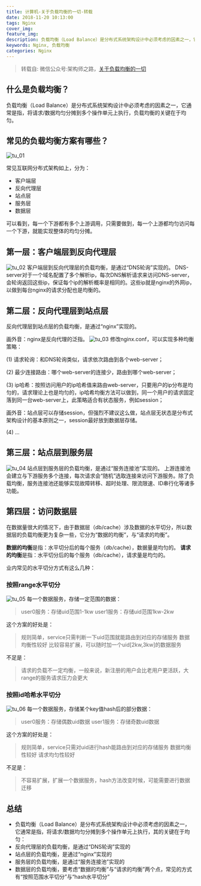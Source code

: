 ```yaml
---
title: 计算机-关于负载均衡的一切-转载
date: 2018-11-20 10:13:00
tags: Nginx
cover_img:
feature_img:
description: 负载均衡（Load Balance）是分布式系统架构设计中必须考虑的因素之一，它通常是指，将请求/数据均匀分摊到多个操作单元上执行，负载均衡的关键在于均匀。
keywords: Nginx, 负载均衡
categories: Nginx
---
```


> 转载自: 微信公众号:架构师之路，[关于负载均衡的一切](https://mp.weixin.qq.com/s/xvozZjmn-CvmQMAEAyDc3w)

## 什么是负载均衡？
负载均衡（Load Balance）是分布式系统架构设计中必须考虑的因素之一，它通常是指，将请求/数据均匀分摊到多个操作单元上执行，负载均衡的关键在于均匀。

## 常见的负载均衡方案有哪些？
![tu_01](http://qiniucdn.timilong.com/fuzaijunheng_1.png)

常见互联网分布式架构如上，分为：
- 客户端层
- 反向代理层
- 站点层
- 服务层
- 数据层

可以看到，每一个下游都有多个上游调用，只需要做到，每一个上游都均匀访问每一个下游，就能实现整体的均匀分摊。

## 第一层：客户端层到反向代理层
![tu_02](http://qiniucdn.timilong.com/fuzaijunheng_2.png)
客户端层到反向代理层的负载均衡，是通过“DNS轮询”实现的。
DNS-server对于一个域名配置了多个解析ip，每次DNS解析请求来访问DNS-server，会轮询返回这些ip，保证每个ip的解析概率是相同的。这些ip就是nginx的外网ip，以做到每台nginx的请求分配也是均衡的。

## 第二层：反向代理层到站点层


反向代理层到站点层的负载均衡，是通过“nginx”实现的。

画外音：nginx是反向代理的泛指。
![tu_03](http://qiniucdn.timilong.com/fuzaijunheng_3.png)
修改nginx.conf，可以实现多种均衡策略：

(1) 请求轮询：和DNS轮询类似，请求依次路由到各个web-server；

(2) 最少连接路由：哪个web-server的连接少，路由到哪个web-server；

(3) ip哈希：按照访问用户的ip哈希值来路由web-server，只要用户的ip分布是均匀的，请求理论上也是均匀的，ip哈希均衡方法可以做到，同一个用户的请求固定落到同一台web-server上，此策略适合有状态服务，例如session；

画外音：站点层可以存储session，但强烈不建议这么做，站点层无状态是分布式架构设计的基本原则之一，session最好放到数据层存储。

(4) …

## 第三层：站点层到服务层
![tu_04](http://qiniucdn.timilong.com/fuzaijunheng_4.png)
站点层到服务层的负载均衡，是通过“服务连接池”实现的。
上游连接池会建立与下游服务多个连接，每次请求会“随机”选取连接来访问下游服务。除了负载均衡，服务连接池还能够实现故障转移、超时处理、限流限速、ID串行化等诸多功能。

## 第四层：访问数据层
在数据量很大的情况下，由于数据层（db/cache）涉及数据的水平切分，所以数据层的负载均衡更为复杂一些，它分为“数据的均衡”，与“请求的均衡”。

<b>数据的均衡</b>是指：水平切分后的每个服务（db/cache），数据量是均匀的。
<b>请求的均衡</b>是指：水平切分后的每个服务（db/cache），请求量是均匀的。


业内常见的水平切分方式有这么几种：

### 按照range水平切分
![tu_05](http://qiniucdn.timilong.com/fuzaijunheng_5.png)
每一个数据服务，存储一定范围的数据：
> user0服务：存储uid范围1-1kw
> user1服务：存储uid范围1kw-2kw

这个方案的好处是：
> 规则简单，service只需判断一下uid范围就能路由到对应的存储服务
> 数据均衡性较好
> 比较容易扩展，可以随时加一个uid[2kw,3kw]的数据服务

不足是：
> 请求的负载不一定均衡，一般来说，新注册的用户会比老用户更活跃，大range的服务请求压力会更大

### 按照id哈希水平切分
![tu_06](http://qiniucdn.timilong.com/fuzaijunheng_6.png)
每一个数据服务，存储某个key值hash后的部分数据：
> user0服务：存储偶数uid数据
> user1服务：存储奇数uid数据

这个方案的好处是：
> 规则简单，service只需对uid进行hash能路由到对应的存储服务
> 数据均衡性较好
> 请求均匀性较好

不足是：
> 不容易扩展，扩展一个数据服务，hash方法改变时候，可能需要进行数据迁移

## 总结

- 负载均衡（Load Balance）是分布式系统架构设计中必须考虑的因素之一，它通常是指，将请求/数据均匀分摊到多个操作单元上执行，其的关键在于均匀：
- 反向代理层的负载均衡，是通过“DNS轮询”实现的
- 站点层的负载均衡，是通过“nginx”实现的
- 服务层的负载均衡，是通过“服务连接池”实现的
- 数据层的负载均衡，要考虑“数据的均衡”与“请求的均衡”两个点，常见的方式有“按照范围水平切分”与“hash水平切分”

